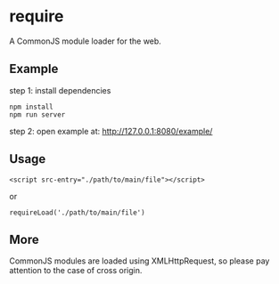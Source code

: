 # require
A CommonJS module loader for the web.

## Example
step 1: install dependencies
```
npm install
npm run server
```
step 2: open example at:
http://127.0.0.1:8080/example/

## Usage
```
<script src-entry="./path/to/main/file"></script>
```
or
```
requireLoad('./path/to/main/file')
```

## More
CommonJS modules are loaded using XMLHttpRequest, so please pay attention to the case of cross origin.
